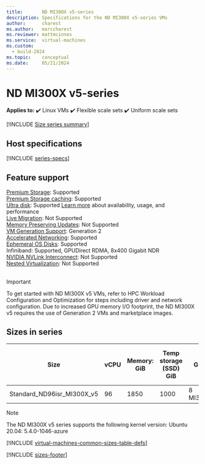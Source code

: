 ```yaml
---
title:       ND MI300X v5-series
description: Specifications for the ND MI300X v5-series VMs
author:      charest
ms.author:   marccharest
ms.reviewer: mattmcinnes
ms.service:  virtual-machines
ms.custom:
  - build-2024
ms.topic:    conceptual
ms.date:     05/21/2024
---
```


# ND MI300X v5-series

**Applies to:** :heavy_check_mark: Linux VMs :heavy_check_mark: Flexible scale sets :heavy_check_mark: Uniform scale sets

[!INCLUDE [Size series summary](./includes/nd-mi300x-v5-series-summary.md)]

## Host specifications
[!INCLUDE [series-specs](./includes/nd-mi300x-v5-series-specs.md)]

## Feature support
[Premium Storage](../../premium-storage-performance.md): Supported<br>
[Premium Storage caching](../../premium-storage-performance.md): Supported<br>
[Ultra disk](../../disks-types.md#ultra-disks): Supported [Learn more](https://techcommunity.microsoft.com/t5/azure-compute/ultra-disk-storage-for-hpc-and-gpu-vms/ba-p/2189312) about availability, usage, and performance <br>
[Live Migration](../../maintenance-and-updates.md): Not Supported<br>
[Memory Preserving Updates](../../maintenance-and-updates.md): Not Supported<br>
[VM Generation Support](../../generation-2.md): Generation 2<br>
[Accelerated Networking](../../../virtual-network/create-vm-accelerated-networking-cli.md): Supported <br>
[Ephemeral OS Disks](../../ephemeral-os-disks.md): Supported <br>
Infiniband: Supported, GPUDirect RDMA, 8x400 Gigabit NDR <br>
[NVIDIA NVLink Interconnect](https://www.nvidia.com/en-us/data-center/nvlink): Not Supported <br>
[Nested Virtualization](/virtualization/hyper-v-on-windows/user-guide/nested-virtualization): Not Supported <br>
<br> 

>[!IMPORTANT]
>To get started with ND MI300X v5 VMs, refer to HPC Workload Configuration and Optimization for steps including driver and network configuration. Due to increased GPU memory I/O footprint, the ND MI300X v5 requires the use of Generation 2 VMs and marketplace images.

## Sizes in series

| Size                | vCPU | Memory: GiB | Temp storage (SSD) GiB | GPU                        | GPU Memory GiB | Max data disks | Max uncached disk throughput: IOPS/MBps | Max network bandwidth  | Max NICs |
|---------------------|------|------------|------------------------|----------------------------|----------------|----------------|-----------------------------------------|------------------------------|----------|
| Standard_ND96isr_MI300X_v5 | 96 | 1850 | 1000 | 8 MI300X | 80 | 32 | 40800/612 | 80,000 Mbps | 8 |

>[!NOTE]
>The ND MI300X v5 series supports the following kernel version: Ubuntu 20.04: 5.4.0-1046-azure

[!INCLUDE [virtual-machines-common-sizes-table-defs](../../../../includes/virtual-machines-common-sizes-table-defs.md)]

[!INCLUDE [sizes-footer](../includes/sizes-footer.md)]
